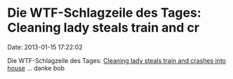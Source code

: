 Die WTF-Schlagzeile des Tages: Cleaning lady steals train and cr
================================================================

Date: 2013-01-15 17:22:02

Die WTF-Schlagzeile des Tages: [Cleaning lady steals train and crashes
into house](http://www.thelocal.se/45616/20130115/#.UPWQAbRDuFV) \...
danke bob
